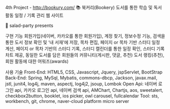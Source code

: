 4th Project - http://bookury.com/
📚 북커리(Bookery) 도서를 통한 학습 및 독서활동 일정 / 기록 관리 웹 사이트

🌿 salad-party presents

구현 기능
회원가입(네이버, 카카오를 통한 회원가입), 계정 찾기, 정보수정 기능, 검색을 통한 도서 정보 확인 및 ‘내 서재’에 저장, 목차 편집, 페이지 or 목차 기반 스터디 일정 계산, 페이지 or 목차 기반의 스터디 기록, 스터디 캘린더를 통한 일정 확인, 스터디 기록 차트 제공, 동일한 도서를 담은 회원들의 커뮤니티(게시판, 댓글, 추천) 도서 랭킹(추천), 회원 활동에 대한 어워즈(awards)

사용 기술
Front-End: HTML5, CSS, Javascript, Jquery, jspServlet, BootStrap
Back-End: Spring, MySql, Mybatis, commons-dbcp, Jackson, javax.mail, jstl, junit4, log4j, maven, aspectj, log4j2, jsoup, Lombok
Open Api: 네이버 로그인 api, 카카오 로그인 api, 네이버 검색 api, AMChart, Chartjs, aos, sweetalert, checkbox2button, booklet, ios picker, owl carousel, fullcalendar
Tool: sts, workbench, git, chrome, naver-cloud platform micro server
